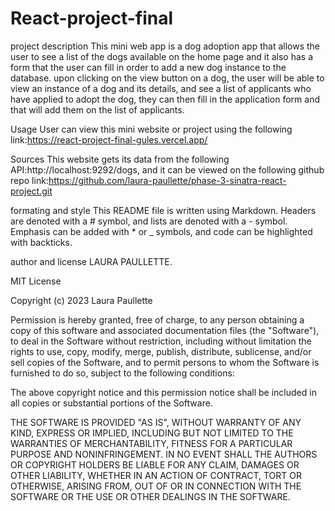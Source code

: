 # React-project-final

project description
This mini web app is a dog adoption app that allows the user to see a list of the dogs available on the home page and it also has a form that the user can fill in order to add a new dog instance to the database.
upon clicking on the view button on a dog, the user will be able to view an instance of a dog and its details, and see a list of applicants who have applied to adopt the dog, they can then fill in the application form and that will add them on the list of applicants.

Usage
User can view this mini website or project using the following link:https://react-project-final-gules.vercel.app/

Sources
This website gets its data from the following API:http://localhost:9292/dogs, and it can be viewed on the following github repo link:https://github.com/laura-paullette/phase-3-sinatra-react-project.git

formating and style
This README file is written using Markdown. Headers are denoted with a # symbol, and lists are denoted with a - symbol. Emphasis can be added with * or _ symbols, and code can be highlighted with backticks.

author and license
LAURA PAULLETTE.

MIT License

Copyright (c) 2023 Laura Paullette

Permission is hereby granted, free of charge, to any person obtaining a copy of this software and associated documentation files (the "Software"), to deal in the Software without restriction, including without limitation the rights to use, copy, modify, merge, publish, distribute, sublicense, and/or sell copies of the Software, and to permit persons to whom the Software is furnished to do so, subject to the following conditions:

The above copyright notice and this permission notice shall be included in all copies or substantial portions of the Software.

THE SOFTWARE IS PROVIDED "AS IS", WITHOUT WARRANTY OF ANY KIND, EXPRESS OR IMPLIED, INCLUDING BUT NOT LIMITED TO THE WARRANTIES OF MERCHANTABILITY, FITNESS FOR A PARTICULAR PURPOSE AND NONINFRINGEMENT. IN NO EVENT SHALL THE AUTHORS OR COPYRIGHT HOLDERS BE LIABLE FOR ANY CLAIM, DAMAGES OR OTHER LIABILITY, WHETHER IN AN ACTION OF CONTRACT, TORT OR OTHERWISE, ARISING FROM, OUT OF OR IN CONNECTION WITH THE SOFTWARE OR THE USE OR OTHER DEALINGS IN THE SOFTWARE.
